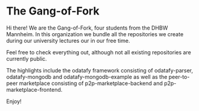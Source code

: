 # The Gang-of-Fork

Hi there! We are the Gang-of-Fork, four students from the DHBW Mannheim.
In this organization we bundle all the repositories we create during our university lectures our in our free time.

Feel free to check everything out, although not all existing repositories are currently public.

The highlights include the odatafy framework consisting of odatafy-parser, odatafy-mongodb and odatafy-mongodb-example as well as the peer-to-peer marketplace consisting of p2p-marketplace-backend and p2p-marketplace-frontend.

Enjoy!
